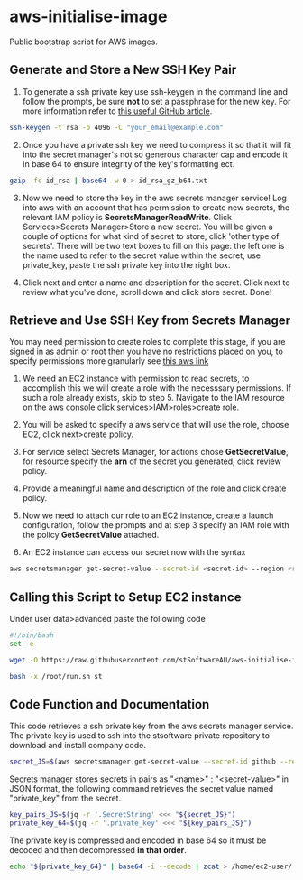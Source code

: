 # aws-initialise-image
Public bootstrap script for AWS images. 

## Generate and Store a New SSH Key Pair 
1. To generate a ssh private key use ssh-keygen in the command line and follow the prompts, be sure **not** to set a passphrase for the new key. For more information refer to [this useful GitHub article](https://help.github.com/articles/generating-a-new-ssh-key-and-adding-it-to-the-ssh-agent/).

```bash
ssh-keygen -t rsa -b 4096 -C "your_email@example.com"
```
2. Once you have a private ssh key we need to compress it so that it will fit into the secret manager's not so generous character cap and encode it in base 64 to ensure integrity of the key's formatting ect. 

```bash
gzip -fc id_rsa | base64 -w 0 > id_rsa_gz_b64.txt
```
3. Now we need to store the key in the aws secrets manager service! Log into aws with an account that has permission to create new secrets, the relevant IAM policy is **SecretsManagerReadWrite**. Click Services>Secrets Manager>Store a new secret. You will be given a couple of options for what kind of secret to store, click 'other type of secrets'. There will be two text boxes to fill on this page: the left one is the name used to refer to the secret value within the secret, use private_key, paste the ssh private key into the right box. 

4. Click next and enter a name and description for the secret. Click next to review what you've done, scroll down and click store secret. Done! 

## Retrieve and Use SSH Key from Secrets Manager
You may need permission to create roles to complete this stage, if you are signed in as admin or root then you have no restrictions placed on you, to specify permissions more granularly see [this aws link](https://docs.aws.amazon.com/IAM/latest/UserGuide/access_permissions-required.html)

1. We need an EC2 instance with permission to read secrets, to accomplish this we will create a role with the necesssary permissions. If such a role already exists, skip to step 5. Navigate to the IAM resource on the aws console click services>IAM>roles>create role. 

2. You will be asked to specify a aws service that will use the role, choose EC2, click next>create policy.

3. For service select Secrets Manager, for actions chose **GetSecretValue**, for resource specify the **arn** of the secret you generated, click review policy.

4. Provide a meaningful name and description of the role and click create policy. 

5. Now we need to attach our role to an EC2 instance, create a launch configuration, follow the prompts and at step 3 specify an IAM role with the policy **GetSecretValue** attached. 

6. An EC2 instance can access our secret now with the syntax

```bash
aws secretsmanager get-secret-value --secret-id <secret-id> --region <region>
```
## Calling this Script to Setup EC2 instance

Under user data>advanced paste the following code
```bash
#!/bin/bash
set -e

wget -O https://raw.githubusercontent.com/stSoftwareAU/aws-initialise-image/master/run.sh /root/run.sh

bash -x /root/run.sh st
```

## Code Function and Documentation
This code retrieves a ssh private key from the aws secrets manager service. The private key is used to ssh into the stsoftware private repository to download and install company code. 

```bash
secret_JS=$(aws secretsmanager get-secret-value --secret-id github --region ap-southeast-2)
```
Secrets manager stores secrets in pairs as "\<name\>" : "\<secret-value\>" in JSON format, the following command retrieves the secret value named "private_key" from the secret.

```bash
key_pairs_JS=$(jq -r '.SecretString' <<< "${secret_JS}")
private_key_64=$(jq -r '.private_key' <<< "${key_pairs_JS}")
```

The private key is compressed and encoded in base 64 so it must be decoded and then decompressed **in that order**. 

```bash
echo "${private_key_64}" | base64 -i --decode | zcat > /home/ec2-user/.ssh/id_rsa
```
